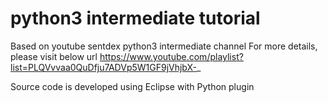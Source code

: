 # python3 intermediate tutorial

Based on youtube sentdex python3 intermediate channel
For more details, please visit below url
https://www.youtube.com/playlist?list=PLQVvvaa0QuDfju7ADVp5W1GF9jVhjbX-_

Source code is developed using Eclipse with Python plugin
